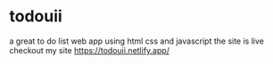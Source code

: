 # todouii
a great to do list web app using html css and javascript 
the site is live checkout my site
https://todouii.netlify.app/
